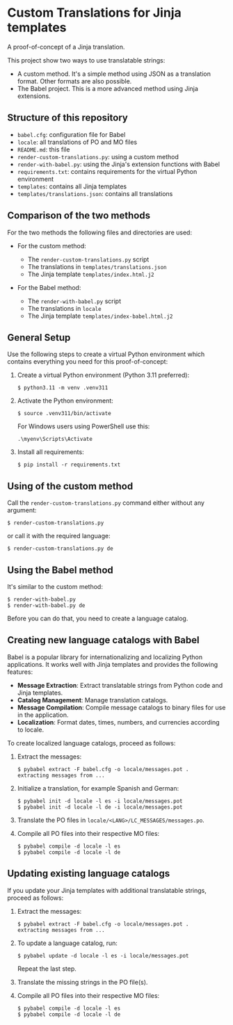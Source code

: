 # Custom Translations for Jinja templates
A proof-of-concept of a Jinja translation.

This project show two ways to use translatable strings:

* A custom method.
  It's a simple method using JSON as a translation format.
  Other formats are also possible.
* The Babel project.
  This is a more advanced method using Jinja extensions.


## Structure of this repository

* `babel.cfg`: configuration file for Babel
* `locale`: all translations of PO and MO files
* `README.md`: this file
* `render-custom-translations.py`: using a custom method
* `render-with-babel.py`: using the Jinja's extension functions with Babel
* `requirements.txt`: contains requirements for the virtual Python environment
* `templates`: contains all Jinja templates
* `templates/translations.json`: contains all translations 


## Comparison of the two methods
For the two methods the following files and directories are used:

* For the custom method:

   * The `render-custom-translations.py` script
   * The translations in `templates/translations.json`
   * The Jinja template `templates/index.html.j2`

* For the Babel method:

   * The `render-with-babel.py` script
   * The translations in `locale`
   * The Jinja template `templates/index-babel.html.j2`


## General Setup

Use the following steps to create a virtual Python environment which
contains everything you need for this proof-of-concept:

1. Create a virtual Python environment (Python 3.11 preferred):

       $ python3.11 -m venv .venv311

1. Activate the Python environment:

       $ source .venv311/bin/activate

   For Windows users using PowerShell use this:

       .\myenv\Scripts\Activate

1. Install all requirements:

       $ pip install -r requirements.txt



## Using of the custom method

Call the `render-custom-translations.py` command either without any argument:

    $ render-custom-translations.py

or call it with the required language:

    $ render-custom-translations.py de


## Using the Babel method

It's similar to the custom method:

    $ render-with-babel.py
    $ render-with-babel.py de

Before you can do that, you need to create a language catalog.

## Creating new language catalogs with Babel

Babel is a popular library for internationalizing and
localizing Python applications. It works well with Jinja
templates  and provides the following features:

* **Message Extraction**: Extract translatable strings from Python code and Jinja templates.
* **Catalog Management**: Manage translation catalogs.
* **Message Compilation**: Compile message catalogs to binary files for use in the application.
* **Localization**: Format dates, times, numbers, and currencies according to locale.

To create localized language catalogs, proceed as follows:

1. Extract the messages:

       $ pybabel extract -F babel.cfg -o locale/messages.pot .
       extracting messages from ...

1. Initialize a translation, for example Spanish and German:

       $ pybabel init -d locale -l es -i locale/messages.pot
       $ pybabel init -d locale -l de -i locale/messages.pot

1. Translate the PO files in `locale/<LANG>/LC_MESSAGES/messages.po`.

1. Compile all PO files into their respective MO files:

       $ pybabel compile -d locale -l es
       $ pybabel compile -d locale -l de

## Updating existing language catalogs

If you update your Jinja templates with additional translatable strings, proceed as follows:

1. Extract the messages:

       $ pybabel extract -F babel.cfg -o locale/messages.pot .
       extracting messages from ...

1. To update a language catalog, run:

       $ pybabel update -d locale -l es -i locale/messages.pot
    
    Repeat the last step.

1. Translate the missing strings in the PO file(s).

1. Compile all PO files into their respective MO files:

       $ pybabel compile -d locale -l es
       $ pybabel compile -d locale -l de
